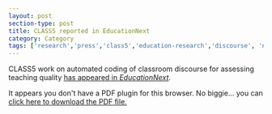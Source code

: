 ```yaml
---
layout: post
section-type: post
title: CLASS5 reported in EducationNext
category: Category
tags: ['research','press','class5','education-research','discourse', 'nlp']
---
```

CLASS5 work on automated coding of classroom discourse for assessing teaching quality [has appeared in *EducationNext*](http://educationnext.org/big-data-transforms-education-research-can-machine-learning-unlock-keys-to-great-teaching/).

<object data="https://blogs.memphis.edu/aolney/files/2019/10/education-next-class5.pdf" type="application/pdf" width="100%" height="600px">
 
  <p>It appears you don't have a PDF plugin for this browser.
  No biggie... you can <a href="https://blogs.memphis.edu/aolney/files/2019/10/education-next-class5.pdf">click here to
  download the PDF file.</a></p>
  
</object>
